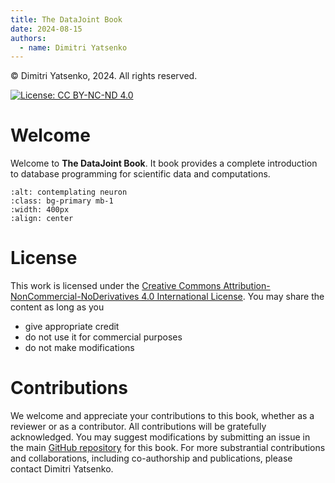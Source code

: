 ```yaml
---
title: The DataJoint Book
date: 2024-08-15
authors:
  - name: Dimitri Yatsenko
---
```


© Dimitri Yatsenko, 2024. All rights reserved.

[![License: CC BY-NC-ND 4.0](https://img.shields.io/badge/License-CC%20BY--NC--ND%204.0-lightgrey.svg)](https://creativecommons.org/licenses/by-nc-nd/4.0/)


# Welcome

Welcome to **The DataJoint Book**. It book provides a complete introduction to database programming for scientific data and computations.

```{image} ./images/neuron.png
:alt: contemplating neuron
:class: bg-primary mb-1
:width: 400px
:align: center
```

# License

This work is licensed under the [Creative Commons Attribution-NonCommercial-NoDerivatives 4.0 International License](LICENSE.md).
You may share the content as long as you
* give appropriate credit
* do not use it for commercial purposes
* do not make modifications

# Contributions

We welcome and appreciate your contributions to this book, whether as a reviewer or as a contributor.
All contributions will be gratefully acknowledged.
You may suggest modifications by submitting an issue in the main [GitHub repository](https://github.com/dimitri-yatsenko/datajoint-book/issues) for this book.
For more substrantial contributions and collaborations, including co-authorship and publications, please contact Dimitri Yatsenko. 
